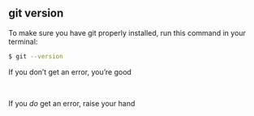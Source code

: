##  git version

To make sure you have git properly installed, run this command in your terminal:

```bash
$ git --version
```

If you don’t get an error, you’re good

<br>

If you *do* get an error, raise your hand